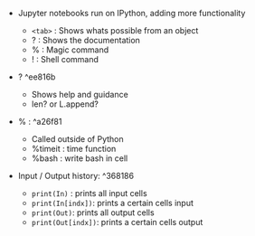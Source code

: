 - Jupyter notebooks run on IPython, adding more functionality
	- `<tab>` : Shows whats possible from an object
	- ? : Shows the documentation
	- % : Magic command
	- ! : Shell command

- ? ^ee816b
	- Shows help and guidance
	- len? or L.append?

- % : ^a26f81
	- Called outside of Python
	- %timeit : time function
	- %bash : write bash in cell

- Input / Output history: ^368186
	- `print(In)` : prints all input cells
	- `print(In[indx])`: prints a certain cells input
	- `print(Out)`: prints all output cells
	- `print(Out[indx])`: prints a certain cells output
